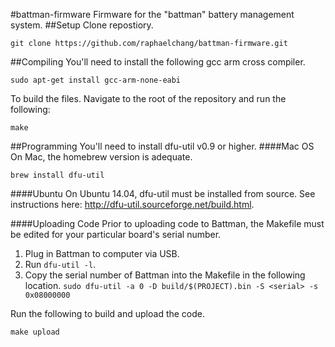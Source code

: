 #battman-firmware
Firmware for the "battman" battery management system.
##Setup
 Clone repostiory. 
```
git clone https://github.com/raphaelchang/battman-firmware.git
```
##Compiling
You'll need to install the following gcc arm cross compiler.
```
sudo apt-get install gcc-arm-none-eabi
```
To build the files. Navigate to the root of the repository and run the following:
```
make
```
##Programming
You'll need to install dfu-util v0.9 or higher. 
####Mac OS
On Mac, the homebrew version is adequate. 
```
brew install dfu-util
```
####Ubuntu
On Ubuntu 14.04, dfu-util must be installed from source. See instructions here: http://dfu-util.sourceforge.net/build.html.

####Uploading Code
Prior to uploading code to Battman, the Makefile must be edited for your particular board's serial number.

1. Plug in Battman to computer via USB.
2. Run ```dfu-util -l```.
3. Copy the serial number of Battman into the Makefile in the following location.
    ```sudo dfu-util -a 0 -D build/$(PROJECT).bin -S <serial> -s 0x08000000```

Run the following to build and upload the code.
```
make upload
```
